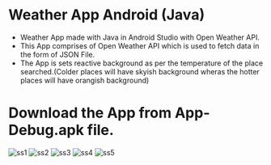 # Weather App Android (Java)
* Weather App made with Java in Android Studio with Open Weather API.
* This App comprises of Open Weather API which is used to fetch data in the form of JSON File.
* The App is sets reactive background as per the temperature of the place searched.(Colder places will have skyish background wheras the hotter places will have orangish background)

# Download the App from App-Debug.apk file.

![ss1](https://user-images.githubusercontent.com/123265441/222975854-f6d47f92-ba2b-4dc4-9a8e-4d90ca96dcdd.png)
![ss2](https://user-images.githubusercontent.com/123265441/222975850-2d3d188a-f079-4489-8309-b26f58c81d53.png)
![ss3](https://user-images.githubusercontent.com/123265441/222975848-4bb83ebb-8947-4c58-9776-0aced6b04ebe.png)
![ss4](https://user-images.githubusercontent.com/123265441/222975846-5526b0d1-13d2-4be8-ac4a-ff117379505e.png)
![ss5](https://user-images.githubusercontent.com/123265441/222975837-0657730b-0cd8-4508-b1a5-0a3c0d0e0c15.png)





